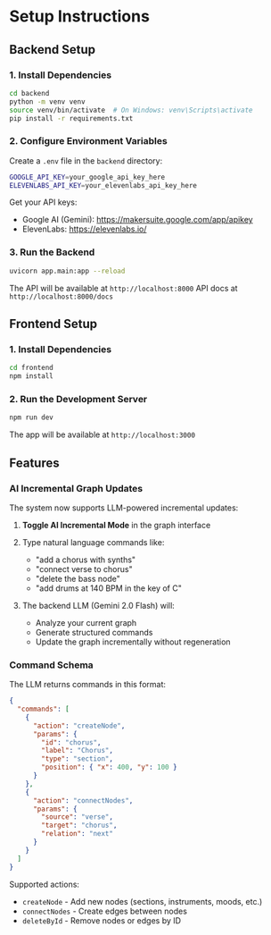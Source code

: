 # Setup Instructions

## Backend Setup

### 1. Install Dependencies

```bash
cd backend
python -m venv venv
source venv/bin/activate  # On Windows: venv\Scripts\activate
pip install -r requirements.txt
```

### 2. Configure Environment Variables

Create a `.env` file in the `backend` directory:

```bash
GOOGLE_API_KEY=your_google_api_key_here
ELEVENLABS_API_KEY=your_elevenlabs_api_key_here
```

Get your API keys:
- Google AI (Gemini): https://makersuite.google.com/app/apikey
- ElevenLabs: https://elevenlabs.io/

### 3. Run the Backend

```bash
uvicorn app.main:app --reload
```

The API will be available at `http://localhost:8000`
API docs at `http://localhost:8000/docs`

## Frontend Setup

### 1. Install Dependencies

```bash
cd frontend
npm install
```

### 2. Run the Development Server

```bash
npm run dev
```

The app will be available at `http://localhost:3000`

## Features

### AI Incremental Graph Updates

The system now supports LLM-powered incremental updates:

1. **Toggle AI Incremental Mode** in the graph interface
2. Type natural language commands like:
   - "add a chorus with synths"
   - "connect verse to chorus"
   - "delete the bass node"
   - "add drums at 140 BPM in the key of C"

3. The backend LLM (Gemini 2.0 Flash) will:
   - Analyze your current graph
   - Generate structured commands
   - Update the graph incrementally without regeneration

### Command Schema

The LLM returns commands in this format:

```json
{
  "commands": [
    {
      "action": "createNode",
      "params": {
        "id": "chorus",
        "label": "Chorus",
        "type": "section",
        "position": { "x": 400, "y": 100 }
      }
    },
    {
      "action": "connectNodes",
      "params": {
        "source": "verse",
        "target": "chorus",
        "relation": "next"
      }
    }
  ]
}
```

Supported actions:
- `createNode` - Add new nodes (sections, instruments, moods, etc.)
- `connectNodes` - Create edges between nodes
- `deleteById` - Remove nodes or edges by ID

